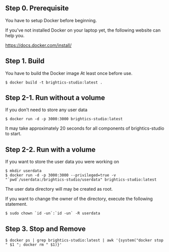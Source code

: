 ## Step 0. Prerequisite

You have to setup Docker before beginning.

If you've not installed Docker on your laptop yet, the following website can help you.

https://docs.docker.com/install/

## Step 1. Build

You have to build the Docker image At least once before use.

```console
$ docker build -t brightics-studio:latest .
```


## Step 2-1. Run without a volume

If you don't need to store any user data

```console
$ docker run -d -p 3000:3000 brightics-studio:latest
```

It may take approximately 20 seconds for all components of brightics-studio to start.


## Step 2-2. Run with a volume

If you want to store the user data you were working on

```console
$ mkdir userdata
$ docker run -d -p 3000:3000 --privileged=true -v "`pwd`/userdata:/brightics-studio/userdata" brightics-studio:latest
```

The user data directory will may be created as root.

If you want to change the owner of the directory, execute the following statement.

```console
$ sudo chown `id -un`:`id -un` -R userdata
```


## Step 3. Stop and Remove

```console
$ docker ps | grep brightics-studio:latest | awk '{system("docker stop " $1 "; docker rm " $1)}'
```
